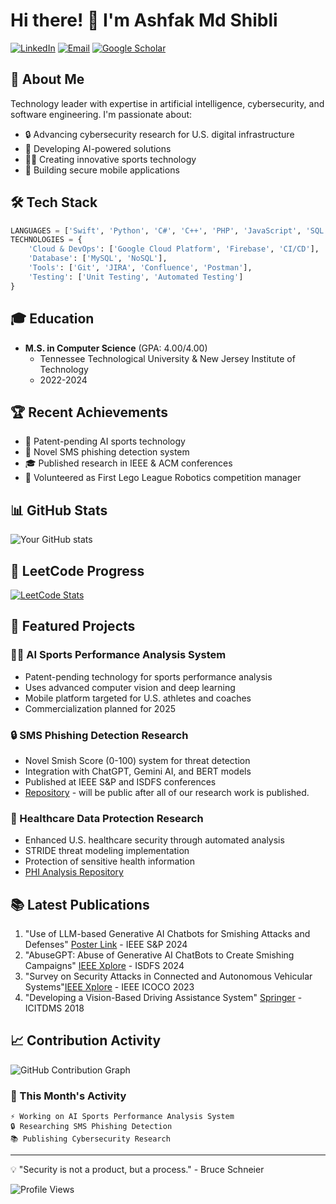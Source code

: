 # Hi there! 👋 I'm Ashfak Md Shibli

[![LinkedIn](https://img.shields.io/badge/LinkedIn-0077B5?style=for-the-badge&logo=linkedin&logoColor=white)](https://www.linkedin.com/in/ashfak-md-shibli/)
[![Email](https://img.shields.io/badge/Email-D14836?style=for-the-badge&logo=gmail&logoColor=white)](mailto:shibli.emon@gmail.com)
[![Google Scholar](https://img.shields.io/badge/Google_Scholar-4285F4?style=for-the-badge&logo=google-scholar&logoColor=white)](https://scholar.google.com/citations?user=-Py4nOsAAAAJ&hl=en)

## 🚀 About Me
Technology leader with expertise in artificial intelligence, cybersecurity, and software engineering. I'm passionate about:
- 🔒 Advancing cybersecurity research for U.S. digital infrastructure
- 🤖 Developing AI-powered solutions
- 🏃‍♂️ Creating innovative sports technology
- 📱 Building secure mobile applications

## 🛠️ Tech Stack
```python
LANGUAGES = ['Swift', 'Python', 'C#', 'C++', 'PHP', 'JavaScript', 'SQL']
TECHNOLOGIES = {
    'Cloud & DevOps': ['Google Cloud Platform', 'Firebase', 'CI/CD'],
    'Database': ['MySQL', 'NoSQL'],
    'Tools': ['Git', 'JIRA', 'Confluence', 'Postman'],
    'Testing': ['Unit Testing', 'Automated Testing']
}
```

## 🎓 Education
- **M.S. in Computer Science** (GPA: 4.00/4.00)
  - Tennessee Technological University & New Jersey Institute of Technology
  - 2022-2024

## 🏆 Recent Achievements
- 🎯 Patent-pending AI sports technology
- 📱 Novel SMS phishing detection system
- 🎓 Published research in IEEE & ACM conferences
- 🤖 Volunteered as First Lego League Robotics competition manager

## 📊 GitHub Stats

![Your GitHub stats](https://github-readme-stats.vercel.app/api?username=ashfakshibli&show_icons=true&theme=radical&include_all_commits=true&count_private=true)

## 🎯 LeetCode Progress
[![LeetCode Stats](https://leetcard.jacoblin.cool/ashfakshibli?theme=dark&font=Noto%20Sans)](https://leetcode.com/ashfakshibli)


## 🚀 Featured Projects

### 🏃‍♂️ AI Sports Performance Analysis System
- Patent-pending technology for sports performance analysis
- Uses advanced computer vision and deep learning
- Mobile platform targeted for U.S. athletes and coaches
- Commercialization planned for 2025

### 🔒 SMS Phishing Detection Research
- Novel Smish Score (0-100) system for threat detection
- Integration with ChatGPT, Gemini AI, and BERT models
- Published at IEEE S&P and ISDFS conferences
- [Repository](https://github.com/ashfakshibli/x-dsmish) - will be public after all of our research work is published.

### 🏥 Healthcare Data Protection Research
- Enhanced U.S. healthcare security through automated analysis
- STRIDE threat modeling implementation
- Protection of sensitive health information
- [PHI Analysis Repository](https://github.com/ashfakshibli/PHI_FLOW)

## 📚 Latest Publications
1. "Use of LLM-based Generative AI Chatbots for Smishing Attacks and Defenses" [Poster Link](https://sp2024.ieee-security.org/downloads/SP24-posters/sp24posters-final19.pdf) - IEEE S&P 2024
2. "AbuseGPT: Abuse of Generative AI ChatBots to Create Smishing Campaigns" [IEEE Xplore](https://ieeexplore.ieee.org/abstract/document/10527300) - ISDFS 2024
3. "Survey on Security Attacks in Connected and Autonomous Vehicular Systems"[IEEE Xplore](https://ieeexplore.ieee.org/abstract/document/10397929) - IEEE ICOCO 2023
4. "Developing a Vision-Based Driving Assistance System" [Springer](https://doi.org/10.1007/978-981-13-1951-8_71) - ICITDMS 2018

## 📈 Contribution Activity

![GitHub Contribution Graph](https://ghchart.rshah.org/409ba5/ashfakshibli)

### 📅 This Month's Activity
```text
⚡ Working on AI Sports Performance Analysis System
🔒 Researching SMS Phishing Detection
📚 Publishing Cybersecurity Research
```

---

💡 "Security is not a product, but a process." - Bruce Schneier



![Profile Views](https://komarev.com/ghpvc/?username=ashfakshibli&color=brightgreen)


